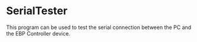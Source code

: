 # SerialTester
This program can be used to test the serial connection between the PC and the EBP Controller device.
